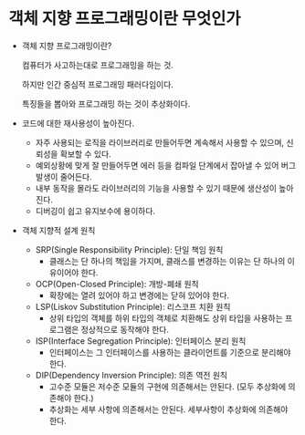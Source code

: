 # 객체 지향 프로그래밍이란 무엇인가

- 객체 지향 프로그래밍이란?
    
    컴퓨터가 사고하는대로 프로그래밍을 하는 것.
    
    하지만 인간 중심적 프로그래밍 패러다임이다.
    
    특징들을 뽑아와 프로그래밍 하는 것이 추상화이다.
    
- 코드에 대한 재사용성이 높아진다.
    - 자주 사용되는 로직을 라이브러리로 만들어두면 계속해서 사용할 수 있으며, 신뢰성을 확보할 수 있다.
    - 예외상황에 맞게 잘 만들어두면 에러 등을 컴파일 단계에서 잡아낼 수 있어 버그 발생이 줄어든다.
    - 내부 동작을 몰라도 라이브러리의 기능을 사용할 수 있기 때문에 생산성이 높아진다.
    - 디버깅이 쉽고 유지보수에 용이하다.
- 객체 지향적 설계 원칙
    - SRP(Single Responsibility Principle): 단일 책임 원칙
        - 클래스는 단 하나의 책임을 가지며, 클래스를 변경하는 이유는 단 하나의 이유이어야 한다.
    - OCP(Open-Closed Principle): 개방-폐쇄 원칙
        - 확장에는 열려 있어야 하고 변경에는 닫혀 있어야 한다.
    - LSP(Liskov Substitution Principle): 리스코프 치환 원칙
        - 상위 타입의 객체를 하위 타입의 객체로 치환해도 상위 타입을 사용하는 프로그램은 정상적으로 동작해야 한다.
    - ISP(Interface Segregation Principle): 인터페이스 분리 원칙
        - 인터페이스는 그 인터페이스를 사용하는 클라이언트를 기준으로 분리해야 한다.
    - DIP(Dependency Inversion Principle): 의존 역전 원칙
        - 고수준 모듈은 저수준 모듈의 구현에 의존해서는 안된다. (모두 추상화에 의존해야 한다.)
        - 추상화는 세부 사항에 의존해서는 안된다. 세부사항이 추상화에 의존해야 한다.
